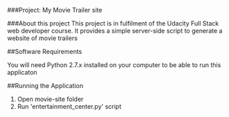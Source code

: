 ###Project: My Movie Trailer site


###About this project 
   This project is in fulfilment of the Udacity Full Stack web developer course. It provides a simple server-side script to generate a website of movie trailers



##Software Requirements

You will need Python 2.7.x installed on your computer to be able to run this applicaton

##Running the Application
   1. Open movie-site folder
   1. Run 'entertainment_center.py' script
